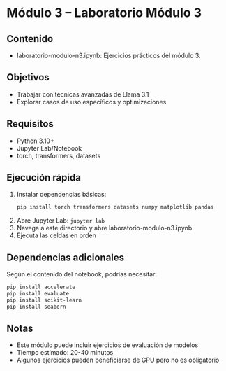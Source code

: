 # Módulo 3 – Laboratorio Módulo 3

## Contenido
- laboratorio-modulo-n3.ipynb: Ejercicios prácticos del módulo 3.

## Objetivos
- Trabajar con técnicas avanzadas de Llama 3.1
- Explorar casos de uso específicos y optimizaciones

## Requisitos
- Python 3.10+
- Jupyter Lab/Notebook
- torch, transformers, datasets

## Ejecución rápida
1. Instalar dependencias básicas:
   ```bash
   pip install torch transformers datasets numpy matplotlib pandas
   ```
2. Abre Jupyter Lab: `jupyter lab`
3. Navega a este directorio y abre laboratorio-modulo-n3.ipynb
4. Ejecuta las celdas en orden

## Dependencias adicionales
Según el contenido del notebook, podrías necesitar:
```bash
pip install accelerate
pip install evaluate
pip install scikit-learn
pip install seaborn
```

## Notas
- Este módulo puede incluir ejercicios de evaluación de modelos
- Tiempo estimado: 20-40 minutos
- Algunos ejercicios pueden beneficiarse de GPU pero no es obligatorio
